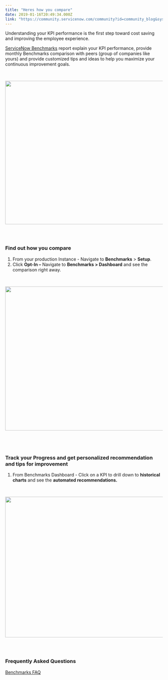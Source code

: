 ```yaml
---
title: "Heres how you compare"
date: 2019-01-16T20:49:34.000Z
link: "https://community.servicenow.com/community?id=community_blog&sys_id=2ef054a9db8be340afc902d5ca9619d2"
---
```

<p class="p1">Understanding your KPI performance is the first step toward cost saving and improving the employee experience.</p>
<p class="p1"><a href="https://docs.servicenow.com/bundle/london-it-service-management/page/product/benchmarks/reference/r_Benchmarks.html" rel="nofollow">ServiceNow Benchmarks</a> report explain your KPI performance, provide monthly Benchmarks comparison with peers (group of companies like yours) and provide customized tips and ideas to help you maximize your continuous improvement goals.</p>
<p class="p1"> </p>
<p class="p2"><img style="max-width: 100%; max-height: 480px;" src="f2af00e1db8be340afc902d5ca9619c9.iix" width="734" height="459" /></p>
<h3 class="p1"> </h3>
<h3 class="p1">Find out how you compare</h3>
<ol class="ol1"><li class="li1">From your production Instance - <span class="s1">Navigate to <strong>Benchmarks</strong> &gt; <strong>Setup</strong>.</span></li><li class="li3">Click <strong>Opt-In –</strong> Navigate to <strong>Benchmarks &gt; Dashboard</strong> and see the comparison right away.</li></ol>
<p> </p>
<p><img style="max-width: 100%; max-height: 480px;" src="caff8425db8be340afc902d5ca961910.iix" width="738" height="461" /></p>
<h2 class="p3"> </h2>
<h3 class="p3">Track your Progress and get personalized recommendation and tips for improvement</h3>
<ol class="ol1"><li class="li1">From Benchmarks Dashboard - <span class="s1">Click on a KPI to drill down to <strong>historical charts</strong> and see the <strong>automated recommendations.</strong></span></li></ol>
<p> </p>
<p class="p4"><img style="max-width: 100%; max-height: 480px;" src="553050a5db8be340afc902d5ca9619da.iix" width="720" height="450" /></p>
<h3 class="p4"> </h3>
<h3 class="p4">Frequently Asked Questions</h3>
<p class="p4"><a href="community?id&#61;community_article&amp;sys_id&#61;057c22e1dbd0dbc01dcaf3231f9619b1" rel="nofollow">Benchmarks FAQ</a></p>
<p class="p2"> </p>
<p class="p5"> </p>